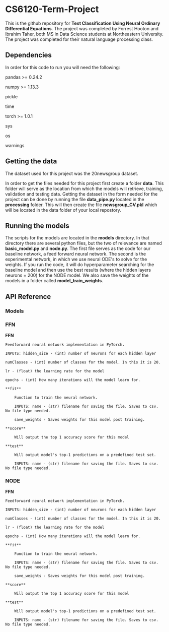 # CS6120-Term-Project
This is the github repository for **Text Classification Using Neural Ordinary Differential Equations**. The project was completed by Forrest Hooton and Ibrahim Taher, both MS in Data Science students at Northeastern University. The project was completed for their natural language processing class. 

## Dependencies

In order for this code to run you will need the following:

pandas >= 0.24.2

numpy >= 1.13.3

pickle

time

torch >= 1.0.1

sys

os

warnings



## Getting the data

The dataset used for this project was the 20newsgroup dataset. 

In order to get the files needed for this project first create a folder **data**. This folder will serve as the location from which the models will retrieve, training, validation and testing data. Getting the dataset in the form needed for the project can be done by running the file **data_pipe.py** located in the **processing** folder. This will then create the file **newsgroup_CV.pkl** which will be located in the data folder of your local repostory.

## Running the models

The scripts for the models are located in the **models** directory. In that directory there are several python files, but the two of relevance are named **basic_model.py** and **node.py**. The first file serves as the code for our baseline network, a feed forward neural network. The second is the experimental network, in which we use neural ODE's to solve for the weights. If you run the code, it will do hyperparameter searching for the baseline model and then use the best results (where the hidden layers neurons = 200) for the NODE model. We also save the weights of the models in a folder called **model_train_weights**.

## API Reference

### Models

### FFN

**FFN**

    Feedforward neural network implementation in PyTorch. 

    INPUTS: hidden_size - (int) number of neurons for each hidden layer
        
    numClasses - (int) number of classes for the model. In this it is 20.

    lr - (float) the learning rate for the model

    epochs - (int) How many iterations will the model learn for.

    **fit**

        Function to train the neural network.

        INPUTS: name - (str) filename for saving the file. Saves to csv. No file type needed.

        save_weights - Saves weights for this model post training.

    **score**

        Will output the top 1 accuracy score for this model

    **test**

        Will output model's top-1 predictions on a predefined test set.

        INPUTS: name - (str) filename for saving the file. Saves to csv. No file type needed.

### NODE

**FFN**

    Feedforward neural network implementation in PyTorch. 

    INPUTS: hidden_size - (int) number of neurons for each hidden layer
        
    numClasses - (int) number of classes for the model. In this it is 20.

    lr - (float) the learning rate for the model

    epochs - (int) How many iterations will the model learn for.

    **fit**

        Function to train the neural network.

        INPUTS: name - (str) filename for saving the file. Saves to csv. No file type needed.

        save_weights - Saves weights for this model post training.

    **score**

        Will output the top 1 accuracy score for this model

    **test**

        Will output model's top-1 predictions on a predefined test set.

        INPUTS: name - (str) filename for saving the file. Saves to csv. No file type needed.







